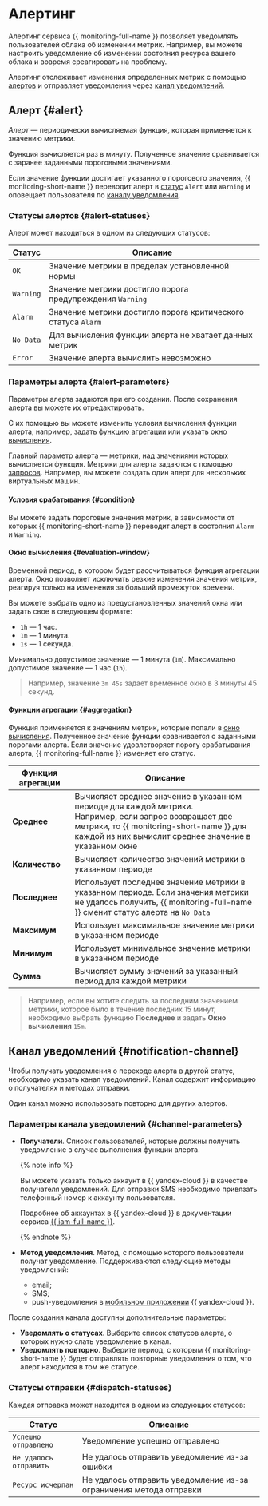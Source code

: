# Алертинг

Алертинг сервиса {{ monitoring-full-name }} позволяет уведомлять пользователей облака об изменении метрик. Например, вы можете настроить уведомление об изменении состояния ресурса вашего облака и вовремя среагировать на проблему.

Алертинг отслеживает изменения определенных метрик с помощью [алертов](#alert) и отправляет уведомления через [канал уведомлений](#notification-channel).

## Алерт {#alert}

_Алерт_ — периодически вычисляемая функция, которая применяется к значению метрики.

Функция вычисляется раз в минуту. Полученное значение сравнивается с заранее заданными пороговыми значениями.

Если значение функции достигает указанного порогового значения, {{ monitoring-short-name }} переводит алерт в [статус](#alert-statuses) `Alert` или `Warning` и оповещает пользователя по [каналу уведомления](#notification-channel).

### Статусы алертов {#alert-statuses}

Алерт может находиться в одном из следующих статусов:

Статус | Описание
----- | -----
`OK` | Значение метрики в пределах установленной нормы
`Warning` | Значение метрики достигло порога предупреждения `Warning`
`Alarm` | Значение метрики достигло порога критического статуса `Alarm`
`No Data` | Для вычисления функции алерта не хватает данных метрик
`Error` | Значение алерта вычислить невозможно

### Параметры алерта {#alert-parameters}

Параметры алерта задаются при его создании. После сохранения алерта вы можете их отредактировать.

С их помощью вы можете изменить условия вычисления функции алерта, например, задать [функцию агрегации](#aggregation) или указать [окно вычисления](#evaluation-window).

Главный параметр алерта — метрики, над значениями которых вычисляется функция. Метрики для алерта задаются с помощью [запросов](data-model.md#queries). Например, вы можете создать один алерт для нескольких виртуальных машин.

#### Условия срабатывания {#condition}

Вы можете задать пороговые значения метрик, в зависимости от которых {{ monitoring-short-name }} переводит алерт в состояния `Alarm` и `Warning`.

#### Окно вычисления {#evaluation-window}

Временной период, в котором будет рассчитываться функция агрегации алерта.
Окно позволяет исключить резкие изменения значения метрик, реагируя только на изменения за больший промежуток времени.

Вы можете выбрать одно из предустановленных значений окна или задать свое в следующем формате:
* `1h` — 1 час.
* `1m` — 1 минута.
* `1s` — 1 секунда.

Минимально допустимое значение — 1 минута (`1m`).
Максимально допустимое значение — 1 час (`1h`).

> Например, значение `3m 45s` задает временное окно в 3 минуты 45 секунд.

#### Функции агрегации {#aggregation}

Функция применяется к значениям метрик, которые попали в [окно вычисления](#evaluation-window).
Полученное значение функции сравнивается с заданными порогами алерта.
Если значение удовлетворяет порогу срабатывания алерта, {{ monitoring-full-name }} изменяет его статус.

Функция агрегации| Описание
----- | -----
**Среднее** | Вычисляет среднее значение в указанном периоде для каждой метрики.<br/>Например, если запрос возвращает две метрики, то {{ monitoring-short-name }} для каждой из них вычислит среднее значение в указанном окне
**Количество** | Вычисляет количество значений метрики в указанном периоде
**Последнее** | Использует последнее значение метрики в указанном периоде. Если значения метрики не удалось получить, {{ monitoring-full-name }} сменит статус алерта на `No Data`
**Максимум** | Использует максимальное значение метрики в указанном периоде
**Минимум** | Использует минимальное значение метрики в указанном периоде
**Сумма** | Вычисляет сумму значений за указанный период для каждой метрики

> Например, если вы хотите следить за последним значением метрики, которое было в течение последних 15 минут, необходимо выбрать функцию **Последнее** и задать **Окно вычисления** `15m`.

## Канал уведомлений {#notification-channel}

Чтобы получать уведомления о переходе алерта в другой статус, необходимо указать канал уведомлений. Канал содержит информацию о получателях и методах отправки.

Один канал можно использовать повторно для других алертов.

### Параметры канала уведомлений {#channel-parameters}

- **Получатели**. Список пользователей, которые должны получить уведомление в случае выполнения функции алерта.

    {% note info %}

    Вы можете указать только аккаунт в {{ yandex-cloud }} в качестве получателя уведомлений.
    Для отправки SMS необходимо привязать телефонный  номер к аккаунту пользователя.

    Подробнее об аккаунтах в {{ yandex-cloud }} в документации сервиса [{{ iam-full-name }}](../../iam/concepts/index.md#accounts).

    {% endnote %}

- **Метод уведомления**. Метод, с помощью которого пользователи получат уведомление. Поддерживаются следующие методы уведомлений:
  - email;
  - SMS;
  - push-уведомления в [мобильном приложении](../../overview/mobile-app/index.md) {{ yandex-cloud }}.

После создания канала доступны дополнительные параметры:

- **Уведомлять о статусах**. Выберите список статусов алерта, о которых нужно слать уведомление в канал.
- **Уведомлять повторно**. Выберите период, с которым {{ monitoring-short-name }} будет отправлять повторные уведомления о том, что алерт находится в том же статусе.

### Статусы отправки {#dispatch-statuses}

Каждая отправка может находится в одном из следующих статусов:

Статус | Описание
----- | -----
`Успешно отправлено` | Уведомление успешно отправлено
`Не удалось отправить` | Не удалось отправить уведомление из-за ошибки
`Ресурс исчерпан` | Не удалось отправить уведомление из-за ограничения метода отправки
